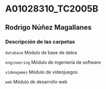 # A01028310_TC2005B

## Rodrigo Núñez Magallanes

### Descripción de las carpetas

`database`
Módulo de base de datos

`engineering`
Módulo de ingeniería de software

`videogames`
Módulo de videojuegos

`web`
Módulo de desarrollo web
